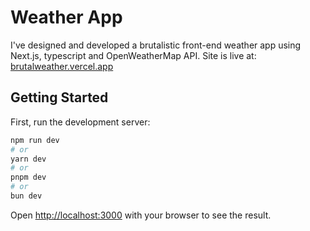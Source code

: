 # Weather App

I've designed and developed a brutalistic front-end weather app using Next.js, typescript and OpenWeatherMap API.
Site is live at: [brutalweather.vercel.app](https://brutalweather.vercel.app)

## Getting Started

First, run the development server:

```bash
npm run dev
# or
yarn dev
# or
pnpm dev
# or
bun dev
```

Open [http://localhost:3000](http://localhost:3000) with your browser to see the result.
